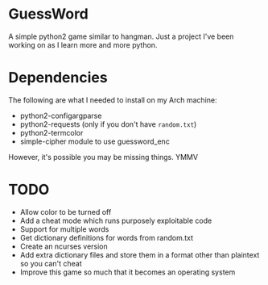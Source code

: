 # GuessWord
A simple python2 game similar to hangman. Just a project I've been working on as I learn more and more python.

# Dependencies
The following are what I needed to install on my Arch machine:
* python2-configargparse
* python2-requests (only if you don't have `random.txt`)
* python2-termcolor
* simple-cipher module to use guessword_enc

However, it's possible you may be missing things. YMMV

# TODO
* Allow color to be turned off
* Add a cheat mode which runs purposely exploitable code
* Support for multiple words
* Get dictionary definitions for words from random.txt
* Create an ncurses version
* Add extra dictionary files and store them in a format other than plaintext so you can't cheat
* Improve this game so much that it becomes an operating system
